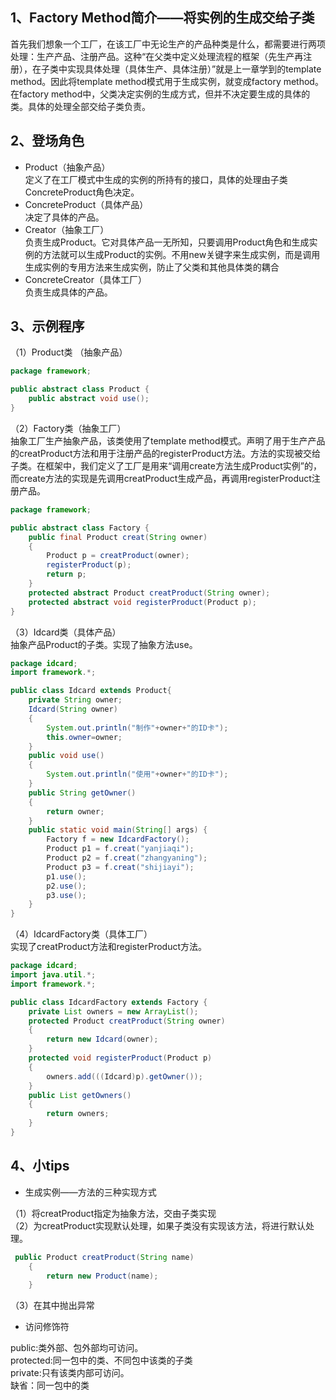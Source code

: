 1、Factory Method简介——将实例的生成交给子类
---
首先我们想象一个工厂，在该工厂中无论生产的产品种类是什么，都需要进行两项处理：生产产品、注册产品。这种“在父类中定义处理流程的框架（先生产再注册），在子类中实现具体处理（具体生产、具体注册）”就是上一章学到的template method。因此将template method模式用于生成实例，就变成factory method。<br>
在factory method中，父类决定实例的生成方式，但并不决定要生成的具体的类。具体的处理全部交给子类负责。<br>

2、登场角色
---
* Product（抽象产品）<br>
定义了在工厂模式中生成的实例的所持有的接口，具体的处理由子类ConcreteProduct角色决定。<br>
* ConcreteProduct（具体产品）<br>
决定了具体的产品。<br>
* Creator（抽象工厂）<br>
负责生成Product。它对具体产品一无所知，只要调用Product角色和生成实例的方法就可以生成Product的实例。不用new关键字来生成实例，而是调用生成实例的专用方法来生成实例，防止了父类和其他具体类的耦合<br>
* ConcreteCreator（具体工厂）<br>
负责生成具体的产品。<br>

3、示例程序
---
（1）Product类 （抽象产品）<br>
```java
package framework;

public abstract class Product {
	public abstract void use();
}
```
（2）Factory类（抽象工厂）<br>
抽象工厂生产抽象产品，该类使用了template method模式。声明了用于生产产品的creatProduct方法和用于注册产品的registerProduct方法。方法的实现被交给子类。在框架中，我们定义了工厂是用来“调用create方法生成Product实例”的，而create方法的实现是先调用creatProduct生成产品，再调用registerProduct注册产品。<br>
```java
package framework;

public abstract class Factory {
	public final Product creat(String owner)
	{
		Product p = creatProduct(owner);
		registerProduct(p);
		return p;
	}
	protected abstract Product creatProduct(String owner);
	protected abstract void registerProduct(Product p);
}
```
（3）Idcard类（具体产品）<br>
抽象产品Product的子类。实现了抽象方法use。<br>
```java
package idcard;
import framework.*;

public class Idcard extends Product{
	private String owner;
	Idcard(String owner)
	{
		System.out.println("制作"+owner+"的ID卡");
		this.owner=owner;
	}
	public void use()
	{
		System.out.println("使用"+owner+"的ID卡");
	}
    public String getOwner()
    {
    	return owner;
    }
	public static void main(String[] args) {
		Factory f = new IdcardFactory();
		Product p1 = f.creat("yanjiaqi");
		Product p2 = f.creat("zhangyaning");
		Product p3 = f.creat("shijiayi");
		p1.use();
		p2.use();
		p3.use();
	}
}
```
（4）IdcardFactory类（具体工厂）<br>
实现了creatProduct方法和registerProduct方法。<br>
```java
package idcard;
import java.util.*;
import framework.*;

public class IdcardFactory extends Factory {
	private List owners = new ArrayList();
	protected Product creatProduct(String owner)
	{
		return new Idcard(owner);
	}
	protected void registerProduct(Product p)
	{
		owners.add(((Idcard)p).getOwner());
	}
	public List getOwners()
	{
		return owners;
	}	
}
```

4、小tips<br>
---
* 生成实例——方法的三种实现方式<br>

（1）将creatProduct指定为抽象方法，交由子类实现<br>
（2）为creatProduct实现默认处理，如果子类没有实现该方法，将进行默认处理。<br>
```java
 public Product creatProduct(String name)
	{
		return new Product(name);
	}
```
（3）在其中抛出异常<br>
* 访问修饰符<br>

public:类外部、包外部均可访问。<br>
protected:同一包中的类、不同包中该类的子类<br>
private:只有该类内部可访问。<br>
缺省：同一包中的类<br>




 

